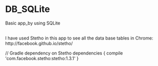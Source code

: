 # DB_SQLite

Basic app_by using SQLite

<br>
I have used Stetho in this app to see all the data base tables in Chrome: <br>
http://facebook.github.io/stetho/
<br>


 // Gradle dependency on Stetho 
  dependencies { 
    compile 'com.facebook.stetho:stetho:1.3.1' 
  }

